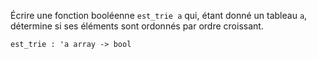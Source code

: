 Écrire une fonction booléenne `est_trie a` qui, étant donné un tableau `a`, détermine si ses éléments sont ordonnés par ordre croissant.

`est_trie : 'a array -> bool`
